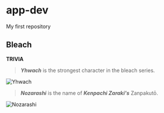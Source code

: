 # app-dev
My first repository

## **Bleach** 

**TRIVIA**

>***Yhwach***  is the strongest character in the bleach series.

![Yhwach](https://user-images.githubusercontent.com/103947959/206855566-eb658c07-f7c5-46ed-90ca-873c11d8dd9a.jpg)

>***Nozarashi*** is the name of ***Kenpachi Zaraki's*** Zanpakutō.

![Nozarashi](https://user-images.githubusercontent.com/103947959/206855486-25d2acb1-4d93-45a0-af25-0742d6992069.jpg)
